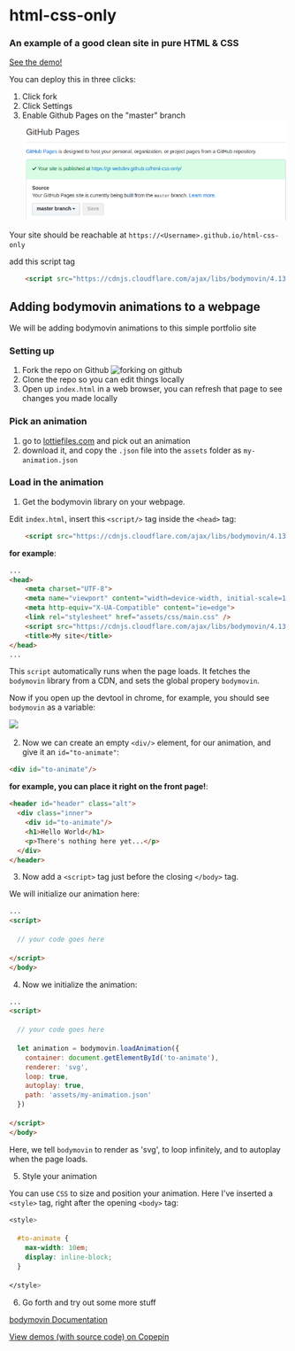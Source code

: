 # html-css-only

### An example of a good clean site in pure HTML &amp; CSS
[See the demo!](https://gt-webdev.github.io/html-css-only/#)

You can deploy this in three clicks:
 1. Click fork
 2. Click Settings
 3. Enable Github Pages on the "master" branch
 ![](2018-09-02-22-20-24.png)

Your site should be reachable at `https://<Username>.github.io/html-css-only`


add this script tag 
```html
	<script src="https://cdnjs.cloudflare.com/ajax/libs/bodymovin/4.13.0/bodymovin.js"></script>

```



## Adding bodymovin animations to a webpage

We will be adding bodymovin animations to this simple portfolio site

### Setting up

1. Fork the repo on Github
![forking on github](fork.gif)
2. Clone the repo so you can edit things locally
3. Open up `index.html` in a web browser, you can refresh that page to see changes you made locally


### Pick an animation 

1. go to [lottiefiles.com](lottiefile.com) and pick out an animation
2. download it, and copy the `.json` file into the `assets` folder as `my-animation.json`

### Load in the animation

1. Get the bodymovin library on your webpage.

Edit `index.html`, insert this `<script/>` tag inside the `<head>` tag:

```html
	<script src="https://cdnjs.cloudflare.com/ajax/libs/bodymovin/4.13.0/bodymovin.js"></script>
```

**for example**: 
```html
...
<head>
	<meta charset="UTF-8">
	<meta name="viewport" content="width=device-width, initial-scale=1.0">
	<meta http-equiv="X-UA-Compatible" content="ie=edge">
	<link rel="stylesheet" href="assets/css/main.css" />
	<script src="https://cdnjs.cloudflare.com/ajax/libs/bodymovin/4.13.0/bodymovin.js"></script>
	<title>My site</title>
</head>
...

```

This `script` automatically runs when the page loads. It fetches the `bodymovin` library from a CDN, and sets the global propery `bodymovin`.

Now if you open up the devtool in chrome, for example, you should see `bodymovin` as a variable:

![](2018-09-04-20-31-41.png)

2. Now we can create an empty `<div/>` element, for our animation, and give it an `id="to-animate"`:

```html
<div id="to-animate"/>
```

**for example, you can place it right on the front page!**:
```html
<header id="header" class="alt">
  <div class="inner">
    <div id="to-animate"/>
    <h1>Hello World</h1>
    <p>There's nothing here yet...</p>
  </div>
</header>
```


3. Now add a `<script>` tag just before the closing `</body>` tag. 

We will initialize our animation here:

```html
...
<script>

  // your code goes here

</script>
</body>
```



4. Now we initialize the animation:

```html
...
<script>

  // your code goes here

  let animation = bodymovin.loadAnimation({
    container: document.getElementById('to-animate'),
    renderer: 'svg',
    loop: true,
    autoplay: true,
    path: 'assets/my-animation.json'
  })

</script>
</body>
```

Here, we tell `bodymovin` to render as 'svg', to loop infinitely, and to autoplay when the page loads.

5. Style your animation

You can use `CSS` to size and position your animation. Here I've inserted a `<style>` tag, right after the opening `<body>` tag:

```css
<style>

  #to-animate {
    max-width: 10em;
    display: inline-block;
  }

</style>
```

6. Go forth and try out some more stuff

[bodymovin Documentation](https://github.com/airbnb/lottie-web#usage)


[View demos (with source code) on Copepin](https://codepen.io/collection/nVYWZR/)
